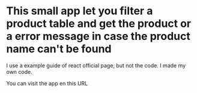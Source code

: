 # This small app let you filter a product table and get the product or a error message in case the product name can't be found 

I use a example guide of react official page, but not the code. I made my own code.

You can visit the app en this URL 